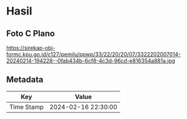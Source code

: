 # Hasil

## Foto C Plano

https://sirekap-obj-formc.kpu.go.id/c127/pemilu/ppwp/33/22/20/20/07/3322202007014-20240214-194228--0fab434b-6cf8-4c3d-96cd-e816354a881a.jpg


## Metadata

| Key        | Value               |
| ---------- | ------------------- |
| Time Stamp | 2024-02-16 22:30:00 |



